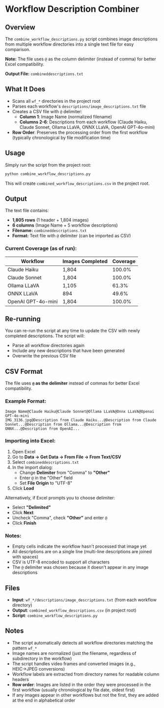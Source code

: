 # Workflow Description Combiner

## Overview

The `combine_workflow_descriptions.py` script combines image descriptions from multiple workflow directories into a single text file for easy comparison.

**Note:** The file uses `@` as the column delimiter (instead of comma) for better Excel compatibility.

**Output File:** `combineddescriptions.txt`

## What It Does

- Scans all `wf_*` directories in the project root
- Parses each workflow's `descriptions/image_descriptions.txt` file
- Creates a CSV file with `@` delimiter:
  - **Column 1**: Image Name (normalized filename)
  - **Columns 2-6**: Descriptions from each workflow (Claude Haiku, Claude Sonnet, Ollama LLaVA, ONNX LLaVA, OpenAI GPT-4o-mini)
- **Row Order**: Preserves the processing order from the first workflow (typically chronological by file modification time)

## Usage

Simply run the script from the project root:

```bash
python combine_workflow_descriptions.py
```

This will create `combined_workflow_descriptions.csv` in the project root.

## Output

The text file contains:
- **1,805 rows** (1 header + 1,804 images)
- **6 columns** (Image Name + 5 workflow descriptions)
- **Filename:** `combineddescriptions.txt`
- **Format:** Text file with `@` delimiter (can be imported as CSV)

### Current Coverage (as of run):

| Workflow | Images Completed | Coverage |
|----------|-----------------|----------|
| Claude Haiku | 1,804 | 100.0% |
| Claude Sonnet | 1,804 | 100.0% |
| Ollama LLaVA | 1,105 | 61.3% |
| ONNX LLaVA | 894 | 49.6% |
| OpenAI GPT-4o-mini | 1,804 | 100.0% |

## Re-running

You can re-run the script at any time to update the CSV with newly completed descriptions. The script will:
- Parse all workflow directories again
- Include any new descriptions that have been generated
- Overwrite the previous CSV file

## CSV Format

The file uses **`@` as the delimiter** instead of commas for better Excel compatibility.

### Example Format:

```
Image Name@Claude Haiku@Claude Sonnet@Ollama LLaVA@Onnx LLaVA@Openai GPT-4o-mini
IMG_3136.jpg@Description from Claude Haiku...@Description from Claude Sonnet...@Description from Ollama...@Description from ONNX...@Description from OpenAI...
```

### Importing into Excel:

1. Open Excel
2. Go to **Data → Get Data → From File → From Text/CSV**
3. Select `combineddescriptions.txt`
4. In the import dialog:
   - Change **Delimiter** from "Comma" to **"Other"**
   - Enter `@` in the "Other" field
   - Set **File Origin** to "UTF-8"
5. Click **Load**

Alternatively, if Excel prompts you to choose delimiter:
- Select **"Delimited"**
- Click **Next**
- Uncheck "Comma", check **"Other"** and enter `@`
- Click **Finish**

### Notes:

- Empty cells indicate the workflow hasn't processed that image yet
- All descriptions are on a single line (multi-line descriptions are joined with spaces)
- CSV is UTF-8 encoded to support all characters
- The `@` delimiter was chosen because it doesn't appear in any image descriptions

## Files

- **Input**: `wf_*/descriptions/image_descriptions.txt` (from each workflow directory)
- **Output**: `combined_workflow_descriptions.csv` (in project root)
- **Script**: `combine_workflow_descriptions.py`

## Notes

- The script automatically detects all workflow directories matching the pattern `wf_*`
- Image names are normalized (just the filename, regardless of subdirectory in the workflow)
- The script handles video frames and converted images (e.g., HEIC→JPEG conversions)
- Workflow labels are extracted from directory names for readable column headers
- **Row order**: Images are listed in the order they were processed in the first workflow (usually chronological by file date, oldest first)
- If any images appear in other workflows but not the first, they are added at the end in alphabetical order
